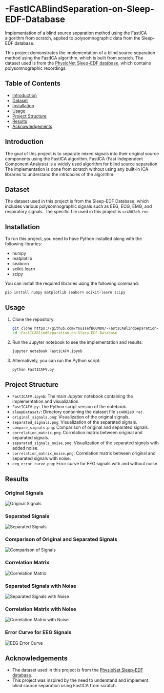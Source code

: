 # -FastICABlindSeparation-on-Sleep-EDF-Database
Implementation of a blind source separation method using the FastICA algorithm from scratch, applied to polysomnographic data from the Sleep-EDF database.

This project demonstrates the implementation of a blind source separation method using the FastICA algorithm, which is built from scratch. The dataset used is from the [PhysioNet Sleep-EDF database](https://physionet.org/content/sleep-edf/1.0.0/), which contains polysomnographic recordings.

## Table of Contents

- [Introduction](#introduction)
- [Dataset](#dataset)
- [Installation](#installation)
- [Usage](#usage)
- [Project Structure](#project-structure)
- [Results](#results)
- [Acknowledgements](#acknowledgements)

## Introduction

The goal of this project is to separate mixed signals into their original source components using the FastICA algorithm. FastICA (Fast Independent Component Analysis) is a widely used algorithm for blind source separation. The implementation is done from scratch without using any built-in ICA libraries to understand the intricacies of the algorithm.

## Dataset

The dataset used in this project is from the Sleep-EDF Database, which includes various polysomnographic signals such as EEG, EOG, EMG, and respiratory signals. The specific file used in this project is `sc4002e0.rec`.

## Installation

To run this project, you need to have Python installed along with the following libraries:

- numpy
- matplotlib
- seaborn
- scikit-learn
- scipy

You can install the required libraries using the following command:

```bash
pip install numpy matplotlib seaborn scikit-learn scipy

``` 
## Usage

1. Clone the repository:

    ```bash
    git clone https://github.com/YoussefBOUNOU/-FastICABlindSeparation-on-Sleep-EDF-Database.git
    cd -FastICABlindSeparation-on-Sleep-EDF-Database
    ```

2. Run the Jupyter notebook to see the implementation and results:

    ```bash
    jupyter notebook FastICAFV.ipynb
    ```

3. Alternatively, you can run the Python script:

    ```bash
    python FastICAFV.py
    ```


## Project Structure

- `FastICAFV.ipynb`: The main Jupyter notebook containing the implementation and visualization.
- `FastICAFV.py`: The Python script version of the notebook.
- `sleepDataset/`: Directory containing the dataset file `sc4002e0.rec`.
- `original_signals.png`: Visualization of the original signals.
- `separated_signals.png`: Visualization of the separated signals.
- `compare_signals.png`: Comparison of original and separated signals.
- `correlation_matrix.png`: Correlation matrix between original and separated signals.
- `separated_signals_noise.png`: Visualization of the separated signals with added noise.
- `correlation_matrix_noise.png`: Correlation matrix between original and separated signals with noise.
- `eeg_error_curve.png`: Error curve for EEG signals with and without noise.




## Results

### Original Signals
![Original Signals](original_signals.png)

### Separated Signals
![Separated Signals](separated_signals.png)

### Comparison of Original and Separated Signals
![Comparison of Signals](compare_signals.png)

### Correlation Matrix
![Correlation Matrix](correlation_matrix.png)

### Separated Signals with Noise
![Separated Signals with Noise](separated_signals_noise.png)

### Correlation Matrix with Noise
![Correlation Matrix with Noise](correlation_matrix_noise.png)

### Error Curve for EEG Signals
![EEG Error Curve](eeg_error_curve.png)



## Acknowledgements

- The dataset used in this project is from the [PhysioNet Sleep-EDF database](https://physionet.org/content/sleep-edf/1.0.0/).
- This project was inspired by the need to understand and implement blind source separation using FastICA from scratch.

